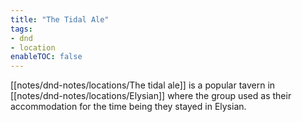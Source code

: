 ```yaml
---
title: "The Tidal Ale"
tags:
- dnd
- location
enableTOC: false
---
```


[[notes/dnd-notes/locations/The tidal ale]] is  a popular tavern in [[notes/dnd-notes/locations/Elysian]] where the group used as their accommodation for the time being they stayed in Elysian.